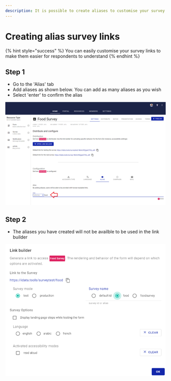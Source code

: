 ```yaml
---
description: It is possible to create aliases to customise your survey links
---
```


# Creating alias survey links

{% hint style="success" %}
You can easily customise your survey links to make them easier for respondents to understand
{% endhint %}

## Step 1

* Go to the 'Alias' tab
* Add aliases as shown below.  You can add as many aliases as you wish
* Select 'enter' to confirm the alias



![](<../../.gitbook/assets/image (311) (1).png>)

## Step 2

* The aliases you have created will not be availble to be used in the link builder

![](<../../.gitbook/assets/image (308) (1) (1) (1).png>)
